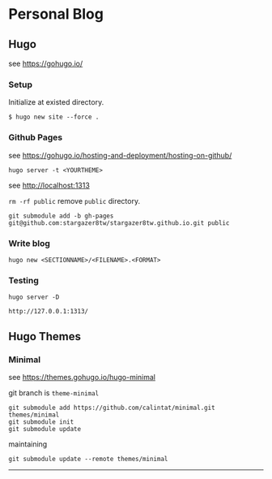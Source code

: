 # Personal Blog

## Hugo

see <https://gohugo.io/>

### Setup

Initialize at existed directory.

```shell
$ hugo new site --force .
```

### Github Pages

see <https://gohugo.io/hosting-and-deployment/hosting-on-github/>

```shell
hugo server -t <YOURTHEME>
```

see <http://localhost:1313>

`rm -rf public` remove `public` directory.

```shell
git submodule add -b gh-pages git@github.com:stargazer8tw/stargazer8tw.github.io.git public
```


### Write blog

```shell
hugo new <SECTIONNAME>/<FILENAME>.<FORMAT>
```

### Testing

`hugo server -D`

`http://127.0.0.1:1313/`

## Hugo Themes

### Minimal

see <https://themes.gohugo.io/hugo-minimal>

git branch is `theme-minimal`

```shell
git submodule add https://github.com/calintat/minimal.git themes/minimal
git submodule init
git submodule update
```

maintaining

```shell
git submodule update --remote themes/minimal
```

---

